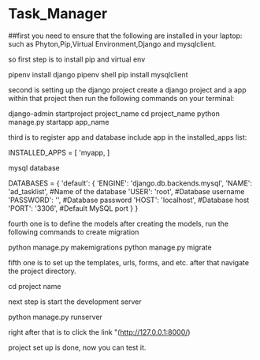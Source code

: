 # Task_Manager

##first you need to ensure that the following are installed in your laptop:
such as Phyton,Pip,Virtual Environment,Django and mysqlclient.


so first step is to install pip and virtual env

pipenv install django
pipenv shell
pip install mysqlclient

second is setting up the django project
create a django project and a app within that project then run the following commands on your terminal:

django-admin startproject project_name
cd project_name
python manage.py startapp app_name

third is to register app and database
include app in the installed_apps list:

INSTALLED_APPS = [
'myapp,
]

mysql database

DATABASES = {
    'default': {
        'ENGINE': 'django.db.backends.mysql', <!--Specifies that MySQL is the database backend-->
        'NAME': 'ad_tasklist', #Name of the database
        'USER': 'root', #Database username
        'PASSWORD': '', #Database password
        'HOST': 'localhost', #Database host
        'PORT': '3306', #Default MySQL port
    }
}

fourth one is to define the models 
after creating the models, run the following commands to create migration

python manage.py makemigrations
python manage.py migrate

fifth one is to set up the templates, urls, forms, and etc.
after that navigate the project directory.

cd project name

next step is start the development server

python manage.py runserver

right after that is to click the link "(http://127.0.0.1:8000/)

project set up is done, now you can test it.
